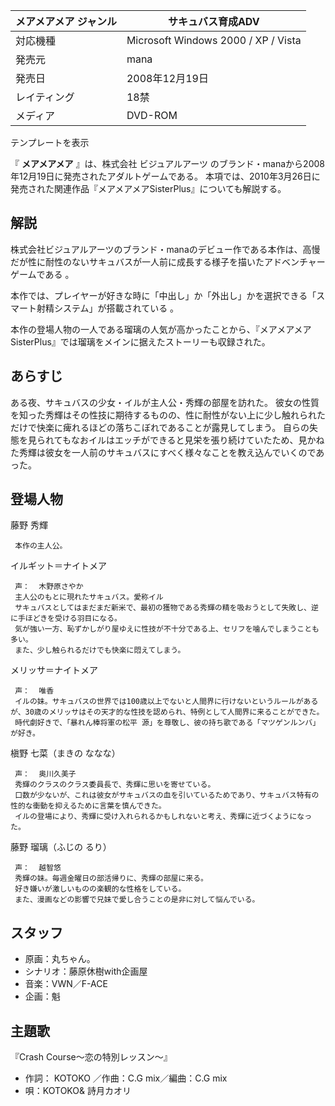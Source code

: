 メアメアメア  ジャンル  |  サキュバス育成ADV   
---|---  
対応機種  |  Microsoft Windows 2000  /  XP  /  Vista   
発売元  |  mana   
発売日  |  2008年12月19日   
レイティング  |  18禁   
メディア  |  DVD-ROM   
テンプレートを表示  
  
『 **メアメアメア** 』は、株式会社  ビジュアルアーツ  のブランド・manaから2008年12月19日に発売されたアダルトゲームである。
本項では、2010年3月26日に発売された関連作品『メアメアメアSisterPlus』についても解説する。

  

##  解説  

株式会社ビジュアルアーツのブランド・manaのデビュー作である本作は、高慢だが性に耐性のないサキュバスが一人前に成長する様子を描いたアドベンチャーゲームである
  。

本作では、プレイヤーが好きな時に「中出し」か「外出し」かを選択できる「スマート射精システム」が搭載されている    。

  
本作の登場人物の一人である瑠璃の人気が高かったことから、『メアメアメアSisterPlus』では瑠璃をメインに据えたストーリーも収録された。

##  あらすじ  

ある夜、サキュバスの少女・イルが主人公・秀輝の部屋を訪れた。
彼女の性質を知った秀輝はその性技に期待するものの、性に耐性がない上に少し触れられただけで快楽に痺れるほどの落ちこぼれであることが露見してしまう。
自らの失態を見られてもなおイルはエッチができると見栄を張り続けていたため、見かねた秀輝は彼女を一人前のサキュバスにすべく様々なことを教え込んでいくのであった。

##  登場人物  

藤野 秀輝

     本作の主人公。 
イルギット＝ナイトメア

     声：  木野原さやか 
     主人公のもとに現れたサキュバス。愛称イル 
     サキュバスとしてはまだまだ新米で、最初の獲物である秀輝の精を吸おうとして失敗し、逆に手ほどきを受ける羽目になる。 
     気が強い一方、恥ずかしがり屋ゆえに性技が不十分である上、セリフを噛んでしまうことも多い。 
     また、少し触られるだけでも快楽に悶えてしまう。 
メリッサ＝ナイトメア

     声：  唯香 
     イルの妹。サキュバスの世界では100歳以上でないと人間界に行けないというルールがあるが、30歳のメリッサはその天才的な性技を認められ、特例として人間界に来ることができた。 
     時代劇好きで、「暴れん棒将軍の松平 源」を尊敬し、彼の持ち歌である「マツゲンルンバ」が好き。 
槇野 七菜（まきの ななな）

     声：  奥川久美子 
     秀輝のクラスのクラス委員長で、秀輝に思いを寄せている。 
     口数が少ないが、これは彼女がサキュバスの血を引いているためであり、サキュバス特有の性的な衝動を抑えるために言葉を慎んできた。 
     イルの登場により、秀輝に受け入れられるかもしれないと考え、秀輝に近づくようになった。 
藤野 瑠璃（ふじの るり）

     声：  越智悠 
     秀輝の妹。毎週金曜日の部活帰りに、秀輝の部屋に来る。 
     好き嫌いが激しいものの楽観的な性格をしている。 
     また、漫画などの影響で兄妹で愛し合うことの是非に対して悩んでいる。 

##  スタッフ  

  * 原画：丸ちゃん。 
  * シナリオ：藤原休樹with企画屋 
  * 音楽：VWN／F-ACE 
  * 企画：魁 

##  主題歌  

『Crash Course～恋の特別レッスン～』

  * 作詞：  KOTOKO  ／作曲：C.G mix／編曲：C.G mix 
  * 唄：KOTOKO& 詩月カオリ 

